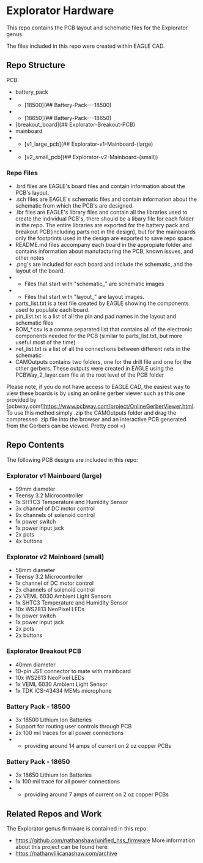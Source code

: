 # Explorator Hardware

This repo contains the PCB layout and schematic files for the Explorator genus.

The files included in this repo were created within EAGLE CAD. 
## Repo Structure
PCB
- battery_pack
- - [18500](## Battery-Pack---18500)
- - [18650](## Battery-Pack---18650) 
- [breakout_board](## Explorator-Breakout-PCB)
- mainboard
- - [v1_large_pcb](## Explorator-v1-Mainboard-(large)
- - [v2_small_pcb](## Explorator-v2-Mainboard-(small))

### Repo Files
- .brd files are EAGLE's board files and contain information about the PCB's layout. 
- .sch files are EAGLE's schematic files and contain information about the schematic from which the PCB's are designed.
- .lbr files are EAGLE's library files and contain all the libraries used to create the individual PCB's, there should be a libary file for each folder in the repo. The entire libraries are exported for the battery pack and breakout PCB(including parts not in the design), but for the mainboards only the footprints used in the design are exported to save repo space.
- README.md files accompany each board in the appropiate folder and contains information about manufacturing the PCB, known issues, and other notes
- .png's are included for each board and include the schematic, and the layout of the board.
- - Files that start with "schematic_" are schematic images 
- - Files that start with "layout_" are layout images.
- parts_list.txt is a text file created by EAGLE showing the components used to populate each board. 
- pin_list.txt is a list of all the pin and pad names in the layout and schematic files
- BOM_*.csv is a comma separated list that contains all of the electronic components needed for the PCB (similar to parts_list.txt, but more useful most of the time)
- net_list.txt is a list of all the connections between different nets in the schematic
- CAMOutputs contains two folders, one for the drill file and one for the other gerbers. These outputs were created in EAGLE using the PCBWay_2_layer.cam file at the root level of the PCB folder

Please note, if you do not have access to EAGLE CAD, the easiest way to view these boards is by using an online gerber viewer such as this one provided by [pcbway.com!]<https://www.pcbway.com/project/OnlineGerberViewer.html>. To use this method simply .zip the CAMOutputs folder and drag the compressed .zip file into the browser and an interactive PCB generated from the Gerbers can be viewed. Pretty cool =)

## Repo Contents
The following PCB designs are included in this repo:

### Explorator v1 Mainboard (large)
    
- 99mm diameter
- Teensy 3.2 Microcontroller
- 1x SHTC3 Temperature and Humidity Sensor
- 3x channel of DC motor control
- 9x channels of solenoid control
- 1x power switch
- 1x power input jack
- 2x pots
- 4x buttons

### Explorator v2 Mainboard (small)
- 58mm diameter
- Teensy 3.2 Microcontroller
- 1x channel of DC motor control
- 2x channels of solenoid control
- 2x VEML 6030 Ambient Light Sensors
- 1x SHTC3 Temperature and Humidity Sensor
- 10x WS2813 NeoPixel LEDs
- 1x power switch
- 1x power input jack
- 2x pots
- 2x buttons

### Explorator Breakout PCB
- 40mm diameter
- 10-pin JST connector to mate with mainboard
- 10x WS2813 NeoPixel LEDs
- 1x VEML 6030 Ambient Light Sensor
- 1x TDK ICS-43434 MEMs microphone

### Battery Pack - 18500
- 3x 18500 Lithium Ion Batteries
- Support for routing user controls through PCB
- 2x 100 mil traces for all power connections 
- - providing around 14 amps of current on 2 oz copper PCBs

### Battery Pack - 18650
- 3x 18650 Lithium Ion Batteries
- 1x 100 mil trace for all power connections
- - providing around 7 amps of current on 2 oz copper PCBs

## Related Repos and Work

The Explorator genus firmware is contained in this repo:
- https://github.com/nathanshaw/unified_hss_firmware
More information about this project can be found here: 
- https://nathanvillicanashaw.com/archive


